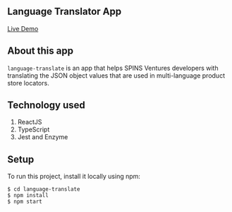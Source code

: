 ## Language Translator App

[Live Demo](http://dev.destinilocators.com/language-translator/)

## About this app
`language-translate` is an app that helps SPINS Ventures developers with translating the JSON object values that are used in multi-language product store locators.

## Technology used
1. ReactJS
2. TypeScript
3. Jest and Enzyme

## Setup
To run this project, install it locally using npm:

```
$ cd language-translate
$ npm install
$ npm start
```
